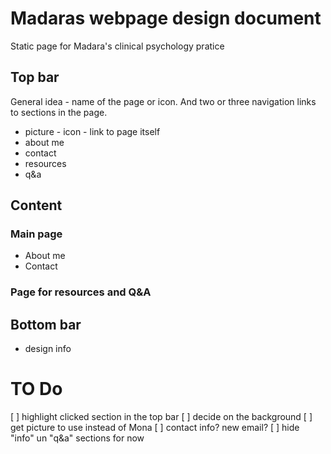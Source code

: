 # Madaras webpage design document
Static page for Madara's clinical psychology pratice
## Top bar
General idea - name of the page or icon. And two or three navigation links to sections in the page.
- picture - icon - link to page itself
- about me
- contact
- resources
- q&a
## Content
### Main page
- About me
- Contact
### Page for resources and Q&A
## Bottom bar
- design info


# TO Do
[ ] highlight clicked section in the top bar
[ ] decide on the background
[ ] get picture to use instead of Mona
[ ] contact info? new email?
[ ] hide "info" un "q&a" sections for now

